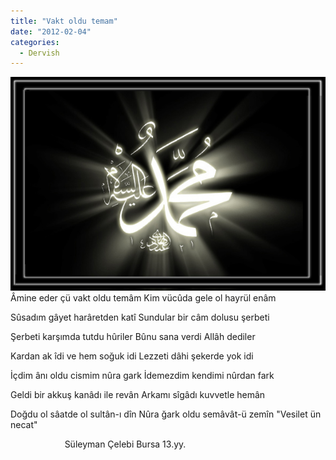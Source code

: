 ```yaml
---
title: "Vakt oldu temam"
date: "2012-02-04"
categories: 
  - Dervish
---
```


[![muh1.jpg](../uploads/2012/02/muh1.jpg)](../uploads/2012/02/muh1.jpg "muh1.jpg") Âmine eder çü vakt oldu temâm Kim vücûda gele ol hayrül enâm

Sûsadım gâyet harâretden katî Sundular bir câm dolusu şerbeti

Şerbeti karşımda tutdu hûriler Bûnu sana verdi Allâh dediler

Kardan ak îdi ve hem soğuk idi Lezzeti dâhi şekerde yok idi

İçdim ânı oldu cismim nûra gark İdemezdim kendimi nûrdan fark

Geldi bir akkuş kanâdı ile revân Arkamı sîgâdı kuvvetle hemân

Doğdu ol sâatde ol sultân-ı dîn Nûra ğark oldu semâvât-ü zemîn "Vesilet ün necat"

                      Süleyman Çelebi Bursa 13.yy.
